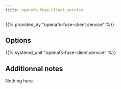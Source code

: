 ```yaml
---
title: openafs-fuse-client.service
---
```


{{% provided_by "openafs-fuse-client.service" %}}

## Options

{{% systemd_unit "openafs-fuse-client.service" %}}

## Additionnal notes

Nothing here.
